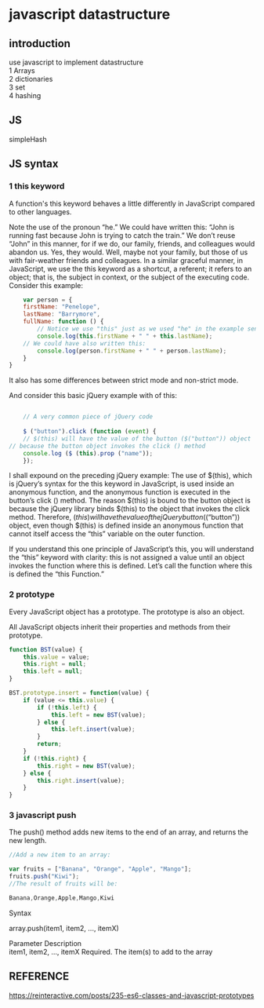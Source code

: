 # javascript datastructure

## introduction  
use javascript to implement datastructure  
1 Arrays  
2 dictionaries  
3 set  
4 hashing  

## JS 
simpleHash


## JS syntax  
### 1 this keyword  

A function's this keyword behaves a little differently in JavaScript compared to other languages. 

Note the use of the pronoun “he.” We could have written this: “John is running fast because John is trying to catch the train.” We don’t reuse “John” in this manner, for if we do, our family, friends, and colleagues would abandon us. Yes, they would. Well, maybe not your family, but those of us with fair-weather friends and colleagues. In a similar graceful manner, in JavaScript, we use the this keyword as a shortcut, a referent; it refers to an object; that is, the subject in context, or the subject of the executing code. Consider this example:

```javascript
    var person = {
    firstName: "Penelope",
    lastName: "Barrymore",
    fullName: function () {
        ​// Notice we use "this" just as we used "he" in the example sentence earlier?:​
        console.log(this.firstName + " " + this.lastName);
    ​// We could have also written this:​​
        console.log(person.firstName + " " + person.lastName);
    }
}
```
It also has some differences between strict mode and non-strict mode.


And consider this basic jQuery example with of this:
```javascript

    // A very common piece of jQuery code​
​
    $ ("button").click (function (event) {
    // $(this) will have the value of the button ($("button")) object​
​// because the button object invokes the click () method​
    console.log ($ (this).prop ("name"));
    });
```

I shall expound on the preceding jQuery example: The use of $(this), which is jQuery’s syntax for the this keyword in JavaScript, is used inside an anonymous function, and the anonymous function is executed in the button’s click () method. The reason $(this) is bound to the button object is because the jQuery library binds $(this) to the object that invokes the click method. Therefore, $(this) will have the value of the jQuery button ($(“button”)) object, even though $(this) is defined inside an anonymous function that cannot itself access the “this” variable on the outer function.

If you understand this one principle of JavaScript’s this, you will understand the “this” keyword with clarity: this is not assigned a value until an object invokes the function where this is defined. Let’s call the function where this is defined the “this Function.”


### 2 prototype  
Every JavaScript object has a prototype. The prototype is also an object.

All JavaScript objects inherit their properties and methods from their prototype.

```javascript
function BST(value) {
	this.value = value;
	this.right = null;
	this.left = null;
}

BST.prototype.insert = function(value) {
	if (value <= this.value) {
		if (!this.left) {
			this.left = new BST(value);
		} else {
			this.left.insert(value);
		}
		return;
	}
	if (!this.right) {
		this.right = new BST(value);
	} else {
		this.right.insert(value);
	}
}
```

### 3 javascript push  

The push() method adds new items to the end of an array, and returns the new length.


```javascript
//Add a new item to an array:

var fruits = ["Banana", "Orange", "Apple", "Mango"];
fruits.push("Kiwi");
//The result of fruits will be:

Banana,Orange,Apple,Mango,Kiwi
```

Syntax  

array.push(item1, item2, ..., itemX)  

Parameter	Description  
item1, item2, ..., itemX	Required. The item(s) to add to the array  


## REFERENCE   

https://reinteractive.com/posts/235-es6-classes-and-javascript-prototypes